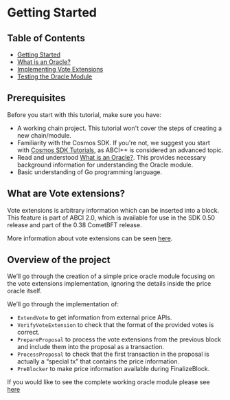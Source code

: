 # Getting Started

## Table of Contents

* [Getting Started](00-getting-started.md)
* [What is an Oracle?](01-what-is-an-oracle.md)
* [Implementing Vote Extensions](02-implementing-vote-extensions.md)
* [Testing the Oracle Module](03-testing-oracle.md)

## Prerequisites

Before you start with this tutorial, make sure you have:

* A working chain project. This tutorial won't cover the steps of creating a new chain/module.
* Familiarity with the Cosmos SDK. If you're not, we suggest you start with [Cosmos SDK Tutorials](https://tutorials.cosmos.network), as ABCI++ is considered an advanced topic.
* Read and understood [What is an Oracle?](01-what-is-an-oracle.md). This provides necessary background information for understanding the Oracle module.
* Basic understanding of Go programming language.

## What are Vote extensions?

Vote extensions is arbitrary information which can be inserted into a block. This feature is part of ABCI 2.0, which is available for use in the SDK 0.50 release and part of the 0.38 CometBFT release.

More information about vote extensions can be seen [here](https://docs.cosmos.network/main/build/abci/vote-extensions).

## Overview of the project

We’ll go through the creation of a simple price oracle module focusing on the vote extensions implementation, ignoring the details inside the price oracle itself.

We’ll go through the implementation of:

* `ExtendVote` to get information from external price APIs.
* `VerifyVoteExtension` to check that the format of the provided votes is correct.
* `PrepareProposal` to process the vote extensions from the previous block and include them into the proposal as a transaction.
* `ProcessProposal` to check that the first transaction in the proposal is actually a “special tx” that contains the price information.
* `PreBlocker` to make price information available during FinalizeBlock.

If you would like to see the complete working oracle module please see [here](https://github.com/cosmos/sdk-tutorials/blob/master/tutorials/oracle/base/x/oracle)
